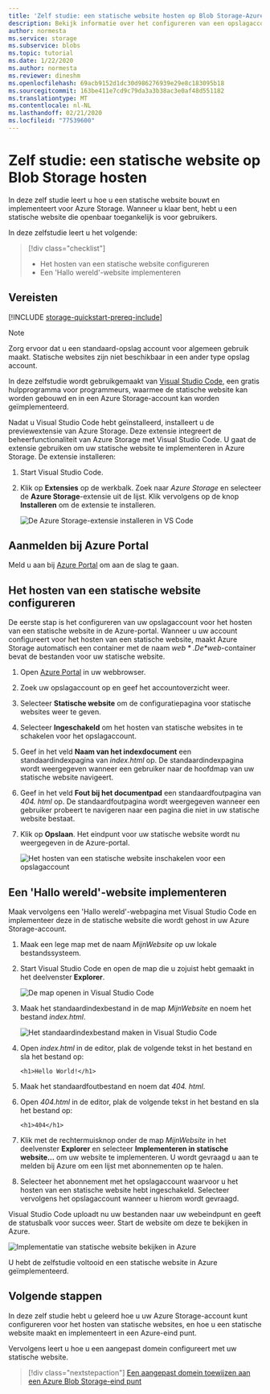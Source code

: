 ```yaml
---
title: 'Zelf studie: een statische website hosten op Blob Storage-Azure Storage'
description: Bekijk informatie over het configureren van een opslagaccount voor het hosten van een statische website en het implementeren van een statische website op Azure Storage.
author: normesta
ms.service: storage
ms.subservice: blobs
ms.topic: tutorial
ms.date: 1/22/2020
ms.author: normesta
ms.reviewer: dineshm
ms.openlocfilehash: 69acb9152d1dc30d986276939e29e8c183095b18
ms.sourcegitcommit: 163be411e7cd9c79da3a3b38ac3e0af48d551182
ms.translationtype: MT
ms.contentlocale: nl-NL
ms.lasthandoff: 02/21/2020
ms.locfileid: "77539600"
---
```

<!---Customer intent: I want to host files for a static website in Blob storage and access the website from an Azure endpoint.--->

# <a name="tutorial-host-a-static-website-on-blob-storage"></a>Zelf studie: een statische website op Blob Storage hosten

In deze zelf studie leert u hoe u een statische website bouwt en implementeert voor Azure Storage. Wanneer u klaar bent, hebt u een statische website die openbaar toegankelijk is voor gebruikers. 

In deze zelfstudie leert u het volgende:

> [!div class="checklist"]
> * Het hosten van een statische website configureren
> * Een 'Hallo wereld'-website implementeren

## <a name="prerequisites"></a>Vereisten

[!INCLUDE [storage-quickstart-prereq-include](../../../includes/storage-quickstart-prereq-include.md)]

> [!NOTE] 
> Zorg ervoor dat u een standaard-opslag account voor algemeen gebruik maakt. Statische websites zijn niet beschikbaar in een ander type opslag account.

In deze zelfstudie wordt gebruikgemaakt van [Visual Studio Code](https://code.visualstudio.com/download), een gratis hulpprogramma voor programmeurs, waarmee de statische website kan worden gebouwd en in een Azure Storage-account kan worden geïmplementeerd.

Nadat u Visual Studio Code hebt geïnstalleerd, installeert u de previewextensie van Azure Storage. Deze extensie integreert de beheerfunctionaliteit van Azure Storage met Visual Studio Code. U gaat de extensie gebruiken om uw statische website te implementeren in Azure Storage. De extensie installeren:

1. Start Visual Studio Code.
2. Klik op **Extensies** op de werkbalk. Zoek naar *Azure Storage* en selecteer de **Azure Storage**-extensie uit de lijst. Klik vervolgens op de knop **Installeren** om de extensie te installeren.

    ![De Azure Storage-extensie installeren in VS Code](media/storage-blob-static-website-host/install-extension-vs-code.png)

## <a name="sign-in-to-the-azure-portal"></a>Aanmelden bij Azure Portal

Meld u aan bij [Azure Portal](https://portal.azure.com/) om aan de slag te gaan.

## <a name="configure-static-website-hosting"></a>Het hosten van een statische website configureren

De eerste stap is het configureren van uw opslagaccount voor het hosten van een statische website in de Azure-portal. Wanneer u uw account configureert voor het hosten van een statische website, maakt Azure Storage automatisch een container met de naam *$web*. De *$web*-container bevat de bestanden voor uw statische website. 

1. Open [Azure Portal](https://portal.azure.com/) in uw webbrowser. 
1. Zoek uw opslagaccount op en geef het accountoverzicht weer.
1. Selecteer **Statische website** om de configuratiepagina voor statische websites weer te geven.
1. Selecteer **Ingeschakeld** om het hosten van statische websites in te schakelen voor het opslagaccount.
1. Geef in het veld **Naam van het indexdocument** een standaardindexpagina van *index.html* op. De standaardindexpagina wordt weergegeven wanneer een gebruiker naar de hoofdmap van uw statische website navigeert.  
1. Geef in het veld **Fout bij het documentpad** een standaardfoutpagina van *404. html* op. De standaardfoutpagina wordt weergegeven wanneer een gebruiker probeert te navigeren naar een pagina die niet in uw statische website bestaat.
1. Klik op **Opslaan**. Het eindpunt voor uw statische website wordt nu weergegeven in de Azure-portal. 

    ![Het hosten van een statische website inschakelen voor een opslagaccount](media/storage-blob-static-website-host/enable-static-website-hosting.png)

## <a name="deploy-a-hello-world-website"></a>Een 'Hallo wereld'-website implementeren

Maak vervolgens een 'Hallo wereld'-webpagina met Visual Studio Code en implementeer deze in de statische website die wordt gehost in uw Azure Storage-account.

1. Maak een lege map met de naam *MijnWebsite* op uw lokale bestandssysteem. 
1. Start Visual Studio Code en open de map die u zojuist hebt gemaakt in het deelvenster **Explorer**.

    ![De map openen in Visual Studio Code](media/storage-blob-static-website-host/open-folder-vs-code.png)

1. Maak het standaardindexbestand in de map *MijnWebsite* en noem het bestand *index.html*.

    ![Het standaardindexbestand maken in Visual Studio Code](media/storage-blob-static-website-host/create-index-file-vs-code.png)

1. Open *index.html* in de editor, plak de volgende tekst in het bestand en sla het bestand op:

    ```
    <h1>Hello World!</h1>
    ```

1. Maak het standaardfoutbestand en noem dat *404. html*.
1. Open *404.html* in de editor, plak de volgende tekst in het bestand en sla het bestand op:

    ```
    <h1>404</h1>
    ```

1. Klik met de rechtermuisknop onder de map *MijnWebsite* in het deelvenster **Explorer** en selecteer **Implementeren in statische website...**  om uw website te implementeren. U wordt gevraagd u aan te melden bij Azure om een lijst met abonnementen op te halen.

1. Selecteer het abonnement met het opslagaccount waarvoor u het hosten van een statische website hebt ingeschakeld. Selecteer vervolgens het opslagaccount wanneer u hierom wordt gevraagd.

Visual Studio Code uploadt nu uw bestanden naar uw webeindpunt en geeft de statusbalk voor succes weer. Start de website om deze te bekijken in Azure.

![Implementatie van statische website bekijken in Azure](media/storage-blob-static-website-host/view-static-website-endpoint.png)

U hebt de zelfstudie voltooid en een statische website in Azure geïmplementeerd.

## <a name="next-steps"></a>Volgende stappen

In deze zelf studie hebt u geleerd hoe u uw Azure Storage-account kunt configureren voor het hosten van statische websites, en hoe u een statische website maakt en implementeert in een Azure-eind punt.

Vervolgens leert u hoe u een aangepast domein configureert met uw statische website.

> [!div class="nextstepaction"]
> [Een aangepast domein toewijzen aan een Azure Blob Storage-eind punt](storage-custom-domain-name.md)
